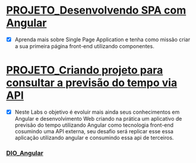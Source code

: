# [PROJETO_Desenvolvendo SPA com Angular](https://github.com/kakanew/DIO_Angular/tree/master/PROJETO_Desenvolvendo_SPA_com_Angular)

- [x] Aprenda mais sobre Single Page Application e tenha como missão criar a sua primeira página front-end utilizando componentes.

# [PROJETO_Criando projeto para consultar a previsão do tempo via API](https://github.com/kakanew/DIO_Angular/tree/master/PROJETO_Consulta_Previsao_Tempo_API)

- [x] Neste Labs o objetivo é evoluir mais ainda seus conhecimentos em Angular e desenvolvimento Web criando na prática um aplicativo de previsão do tempo utilizando Angular como tecnologia front-end cosumindo uma API externa, seu desafio será replicar esse essa aplicação utilizando angular e consumindo essa api de terceiros.

### [DIO_Angular](https://github.com/kakanew/DIO_Angular)

